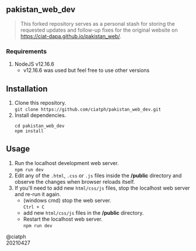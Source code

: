 ## pakistan_web_dev

> This forked repository serves as a personal stash for storing the requested updates and follow-up fixes for the original website on https://ciat-dapa.github.io/pakistan_web/.

### Requirements

1. NodeJS v12.16.6
   - v12.16.6 was used but feel free to use other versions

## Installation

1. Clone this repository.  
`git clone https://github.com/ciatph/pakistan_web_dev.git`
2. Install dependencies.  
   ```
   cd pakistan_web_dev
   npm install
   ```

## Usage

1. Run the localhost development web server.  
`npm run dev`
1. Edit any of the `.html`, `.css` or `.js` files inside the **/public** directory and observe the changes when browser reloads itself.
2. If you'll need to add new `html/css/js` files, stop the localhost web server and re-run it again.  
   - (windows cmd) stop the web server.  
`Ctrl + C` 
   - add new `html/css/js` files in the **/public** directory.
   - Restart the localhost web server.  
`npm run dev`

@ciatph  
20210427